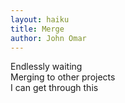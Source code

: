 ```yaml
---
layout: haiku
title: Merge
author: John Omar
---
```


Endlessly waiting<br>
Merging to other projects<br>
I can get through this<br>
